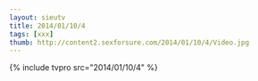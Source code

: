 ```yaml
--- 
layout: sieutv
title: 2014/01/10/4
tags: [xxx]
thumb: http://content2.sexforsure.com/2014/01/10/4/Video.jpg
---
```

{% include tvpro src="2014/01/10/4" %} 
